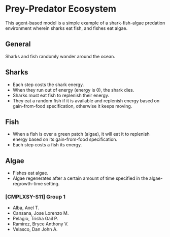 # Prey-Predator Ecosystem 

This agent-based model is a simple example of a shark-fish-algae predation environment wherein sharks eat fish, and fishes eat algae. 

## General
Sharks and fish randomly wander around the ocean.
## Sharks
- Each step costs the shark energy.
- When they run out of energy (energy is 0), the shark dies.
- Sharks must eat fish to replenish their energy.
- They eat a random fish if it is available and replenish energy based on gain-from-food specification, otherwise it keeps moving. 
## Fish
- When a fish is over a green patch (algae), it will eat it to replenish energy based on its gain-from-food specification.
- Each step costs a fish its energy.
## Algae
- Fishes eat algae.
- Algae regenerates after a certain amount of time specified in the algae-regrowth-time setting.


### [CMPLXSY-S11] Group 1
- Alba, Axel T.
- Cansana, Jose Lorenzo M.
- Pelagio, Trisha Gail P.
- Ramirez, Bryce Anthony V.
- Velasco, Dan John A.
